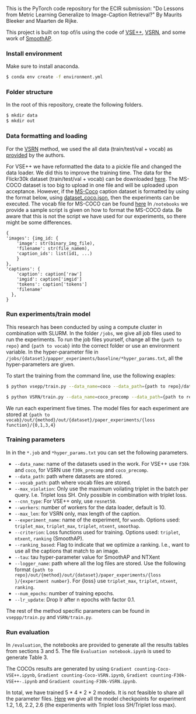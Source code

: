 This is the PyTorch code repository for the ECIR submission: "Do Lessons from Metric Learning Generalize to Image-Caption Retrieval?" By Maurits Bleeker and Maarten de Rijke.

This project is built on top of/is using  the code of [VSE++](https://github.com/fartashf/vsepp), [VSRN](https://github.com/KunpengLi1994/VSRN/), and some work of [SmoothAP](https://github.com/Andrew-Brown1/Smooth_AP). 

### Install environment

Make sure to install anaconda.

```bash
$ conda env create -f environment.yml
```

### Folder structure 

In the root of this repository, create the following folders.

```bash
$ mkdir data
$ mkdir out
```



### Data formatting and loading 

For the [VSRN](https://github.com/KunpengLi1994/VSRN/) method, we used the all data (train/test/val + vocab) as [provided](https://github.com/KunpengLi1994/VSRN/#download-datahttps://github.com/KunpengLi1994/VSRN/#download-data) by the authors. 

For VSE++ we have reformatted the data to a pickle file and changed the data loader. We did this to improve the training time. 
The data for the Flickr30k dataset (train/test/val + vocab)  can be downloaded [here](https://surfdrive.surf.nl/files/index.php/s/qnWabw1G5IqwARm?path=%2Fdata%2Fvsepp%2FVSEPP%2Ff30k). 
The MS-COCO dataset is too big to upload in one file and will be uploaded upon acceptance. However, if the [MS-Coco](https://cocodataset.org/#home) caption dataset is formatted by using the format below, using [dataset_coco.json](https://surfdrive.surf.nl/files/index.php/s/qnWabw1G5IqwARm?path=%2Fdata), then the experiments can be executed. The vocab file for MS-COCO can be found [here](https://surfdrive.surf.nl/files/index.php/s/qnWabw1G5IqwARm?path=%2Fdata%2Fvocab_vsrn)
In `/notebooks` we provide a sample script is given on how to format the MS-COCO data. Be aware that this is not the script we have used for our experiments, so there might be some differences.


```
{
'images': {img_id: {
    'image': str(binary_img_file),
    'filename': str(file_namem), 
    'caption_ids': list(id1, ...)
    }
},
'captions': {
    'caption': caption['raw']
    'imgid': caption['imgid']
    'tokens': caption['tokens']
    'filename'
  },
}
```
### Run experiments/train model

This research has been conducted by using a compute cluster in combination with SLURM. In the folder `/jobs`, we give all job files used to run the experiments. To run the job files yourself, change all the `{path to repo}` and `{path to vocab}` into the correct folder or use an environment variable. In the hyper-parameter file in `/jobs/{dataset}/papper_experiments/baseline/*hyper_params.txt`, all the hyper-parameters are given.

To start the training from the command line, use the following exaples:

```bash
$ python vsepp/train.py --data_name=coco --data_path={path to repo}/data/vsepp/coco -vocab_path={path to repo}/vsepp/coco --cnn_type=resnet50 --workers=10 --experiment_name=coco_triplet_max --criterion triplet --max_violation --logger_name {path to repo}/out/vsepp/out/coco/paper_experiments/triplet_max/0
```

```bash
$ python VSRN/train.py --data_name=coco_precomp --data_path={path to repo}/data/vsrn/coco -vocab_path={path to repo}/vsrn/coco --cnn_type=resnet50 --workers=10 --max_len 60 -experiment_name=coco_triplet_max --criterion triplet --max_violation --logger_name {path to vocab}/out/vsrn/out/coco/paper_experiments/triplet_max/0 --lr_update 15
```

We run each experiment five times. The model files for each experiment are stored at `{path to vocab}/out/{method}/out/{dataset}/paper_experiments/{loss function}/{0,1,3,4}`

### Training parameters

In in the `*.job` and `*hyper_params.txt` you can set the following parameters. 
- `--data_name`: name of the datasets used in the work. For VSE++ use `f30k` and `coco`, for VSRN use `f30k_precomp` and `coco_precomp`.
- `--data_path`: path where datasets are stored.
- `--vocab_path`: path where vocab files are stored.
- `--max_violation`: Only use the maximum voilating triplet in the batch per query. I.e. Triplet loss SH. Only possible in combination with triplet loss.
- `--cnn_type`: For VSE++ only, use `resnet50`.
- `--workers`: number of workers for the data loader, default is 10.
- `--max_len`: for VSRN only, max length of the caption.
- `--experiment_name`: name of the experiment, for `wandb`. Options used: `triplet_max`, `triplet_max`, `triplet`, `ntxent`, `smoothap`.
- `--criterion`: Loss functions used for training. Options used: `triplet`, `ntxent`, `ranking` (SmoothAP).
- `--ranking_based`: Flag to indicate that we optimize a ranking. I.e., want to use all the captions that match to an image.
- `--tau`: tau hyper-parameter value for SmoothAP and NTXent
- `--logger_name`: path where all the log files are stored. Use the following format `{path to repo}/out/{method}/out/{dataset}/paper_experiments/{loss }/{experiment number}`. For {loss} use `triplet_max`, `triplet`, `ntxent`, `ranking`.
- `--num_epochs`: number of training epochs.
- `--lr_update`: Drop lr after n epochs with factor 0.1.

The rest of the method specific parameters can be found in `vseppp/train.py` and `VSRN/train.py`.

### Run evaluation

In `/evaluation`, the notebooks are provided to generate all the results tables from sections 3 and 5. 
The file `Evaluation notebook.ipynb` is used to generate Table 3.

The COCOs results are generated by using `Gradient counting-Coco-VSE++.ipynb`, `Gradient counting-Coco-VSRN.ipynb`, `Gradient counting-F30k-VSE++-.ipynb` and `Gradient counting-F30k-VSRN.ipynb`. 

In total, we have trained 5 * 4 * 2 * 2 models. It is not feasible to share all the parameter files. [Here](https://surfdrive.surf.nl/files/index.php/s/EWjyBatYA60L0xx) we give all the model checkpoints for experiment 1.2, 1.6, 2.2, 2.6 (the experiments with Triplet loss SH/Triplet loss max).
